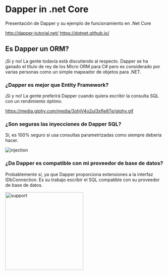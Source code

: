 # Dapper in .net Core

Presentación de Dapper y su ejemplo de funcionamiento en .Net Core

http://dapper-tutorial.net/
https://dotnet.github.io/

## Es Dapper un ORM?
¡Si y no! La gente todavía está discutiendo al respecto. Dapper se ha ganado el título de rey de los Micro ORM para C# pero es considerado por varias personas como un simple mapeador de objetos para .NET.

### ¿Dapper es mejor que Entity Framework?
¡Si y no! La gente preferirá Dapper cuando quiera escribir la consulta SQL con un rendimiento óptimo.

https://media.giphy.com/media/3ohjV4o2uI3sfle8Te/giphy.gif

### ¿Son seguras las inyecciones de Dapper SQL?
Sí, es 100% seguro si usa consultas parametrizadas como siempre debería hacer.

![injection](https://user-images.githubusercontent.com/32500709/45932607-46b8d600-bf44-11e8-9173-45c8ede0a577.gif)

### ¿Da Dapper es compatible con mi proveedor de base de datos?
Probablemente sí, ya que Dapper proporciona extensiones a la interfaz IDbConnection. Es su trabajo escribir el SQL compatible con su proveedor de base de datos.

<img width="247" alt="support" src="https://user-images.githubusercontent.com/32500709/45932491-8ed6f900-bf42-11e8-93c3-7f737c40d4b8.png">
